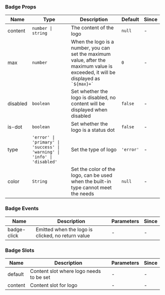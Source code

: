 ### Badge Props

| Name     | Type             | Description                                                                                  | Default  | Since |
| -------- | ---------------- | ------------------------------------------------------------------------------------- | ------- | --- |
| content | `number \| string` | The content of the logo | `null` | - |
| max | `number` | When the logo is a number, you can set the maximum value, after the maximum value is exceeded, it will be displayed as `` `${max}+` `` | `0` | - |
| disabled | `boolean` | Set whether the logo is disabled, no content will be displayed when disabled | `false` | - |
| is-dot | `boolean` | Set whether the logo is a status dot | `false` | - |
| type | `'error' \| 'primary' \| 'success' \| 'warning' \| 'info' \| 'disabled'` | Set the type of logo | `'error'` | - |
| color | `String` | Set the color of the logo, can be used when the built-in type cannot meet the needs | `null` | - |

### Badge Events

| Name           | Description                       | Parameters | Since |
| -------------- | -------------------------- | ---- | --- |
| badge-click | Emitted when the logo is clicked, no return value | - | - |

### Badge Slots

| Name    | Description                   | Parameters | Since |
| ------- | ---------------------- | ---- | --- |
| default | Content slot where logo needs to be set | - | - |
| content | Content slot for logo | - | - |

